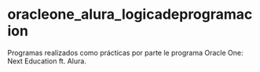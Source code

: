 # oracleone_alura_logicadeprogramacion
Programas realizados como prácticas por parte le programa Oracle One: Next Education ft. Alura.

